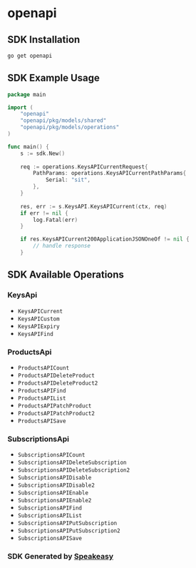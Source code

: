 # openapi

<!-- Start SDK Installation -->
## SDK Installation

```bash
go get openapi
```
<!-- End SDK Installation -->

## SDK Example Usage
<!-- Start SDK Example Usage -->
```go
package main

import (
    "openapi"
    "openapi/pkg/models/shared"
    "openapi/pkg/models/operations"
)

func main() {
    s := sdk.New()
    
    req := operations.KeysAPICurrentRequest{
        PathParams: operations.KeysAPICurrentPathParams{
            Serial: "sit",
        },
    }
    
    res, err := s.KeysAPI.KeysAPICurrent(ctx, req)
    if err != nil {
        log.Fatal(err)
    }

    if res.KeysAPICurrent200ApplicationJSONOneOf != nil {
        // handle response
    }
```
<!-- End SDK Example Usage -->

<!-- Start SDK Available Operations -->
## SDK Available Operations

### KeysApi

* `KeysAPICurrent`
* `KeysAPICustom`
* `KeysAPIExpiry`
* `KeysAPIFind`

### ProductsApi

* `ProductsAPICount`
* `ProductsAPIDeleteProduct`
* `ProductsAPIDeleteProduct2`
* `ProductsAPIFind`
* `ProductsAPIList`
* `ProductsAPIPatchProduct`
* `ProductsAPIPatchProduct2`
* `ProductsAPISave`

### SubscriptionsApi

* `SubscriptionsAPICount`
* `SubscriptionsAPIDeleteSubscription`
* `SubscriptionsAPIDeleteSubscription2`
* `SubscriptionsAPIDisable`
* `SubscriptionsAPIDisable2`
* `SubscriptionsAPIEnable`
* `SubscriptionsAPIEnable2`
* `SubscriptionsAPIFind`
* `SubscriptionsAPIList`
* `SubscriptionsAPIPutSubscription`
* `SubscriptionsAPIPutSubscription2`
* `SubscriptionsAPISave`

<!-- End SDK Available Operations -->

### SDK Generated by [Speakeasy](https://docs.speakeasyapi.dev/docs/using-speakeasy/client-sdks)
